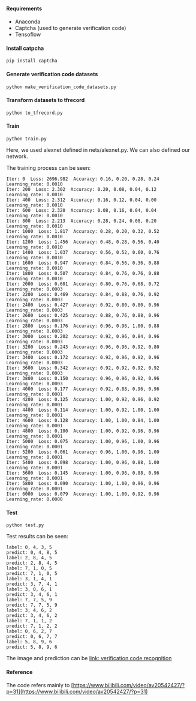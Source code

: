 #### Requirements

+ Anaconda
+ Captcha (used to generate verification code)
+ Tensoflow

#### Install catpcha
`pip install captcha`


#### Generate verification code datasets

`python make_verification_code_datasets.py`

#### Transform datasets to tfrecord

`python to_tfrecord.py`

#### Train

`python train.py` 

Here, we used alexnet defined in nets/alexnet.py. We can also defined our network.

The training process can be seen:

```
Iter: 0  Loss: 2696.982  Accuracy: 0.16, 0.20, 0.28, 0.24  Learning_rate: 0.0010
Iter: 200  Loss: 2.302  Accuracy: 0.20, 0.08, 0.04, 0.12  Learning_rate: 0.0010
Iter: 400  Loss: 2.312  Accuracy: 0.16, 0.12, 0.04, 0.00  Learning_rate: 0.0010
Iter: 600  Loss: 2.320  Accuracy: 0.08, 0.16, 0.04, 0.04  Learning_rate: 0.0010
Iter: 800  Loss: 2.213  Accuracy: 0.28, 0.24, 0.08, 0.20  Learning_rate: 0.0010
Iter: 1000  Loss: 1.817  Accuracy: 0.28, 0.20, 0.32, 0.52  Learning_rate: 0.0010
Iter: 1200  Loss: 1.456  Accuracy: 0.48, 0.28, 0.56, 0.40  Learning_rate: 0.0010
Iter: 1400  Loss: 1.037  Accuracy: 0.56, 0.52, 0.60, 0.76  Learning_rate: 0.0010
Iter: 1600  Loss: 0.947  Accuracy: 0.84, 0.56, 0.36, 0.88  Learning_rate: 0.0010
Iter: 1800  Loss: 0.507  Accuracy: 0.84, 0.76, 0.76, 0.88  Learning_rate: 0.0010
Iter: 2000  Loss: 0.601  Accuracy: 0.80, 0.76, 0.68, 0.72  Learning_rate: 0.0003
Iter: 2200  Loss: 0.469  Accuracy: 0.84, 0.88, 0.76, 0.92  Learning_rate: 0.0003
Iter: 2400  Loss: 0.427  Accuracy: 0.92, 0.80, 0.80, 0.96  Learning_rate: 0.0003
Iter: 2600  Loss: 0.425  Accuracy: 0.88, 0.76, 0.88, 0.96  Learning_rate: 0.0003
Iter: 2800  Loss: 0.176  Accuracy: 0.96, 0.96, 1.00, 0.88  Learning_rate: 0.0003
Iter: 3000  Loss: 0.202  Accuracy: 0.92, 0.96, 0.84, 0.96  Learning_rate: 0.0003
Iter: 3200  Loss: 0.243  Accuracy: 0.96, 0.96, 0.92, 0.80  Learning_rate: 0.0003
Iter: 3400  Loss: 0.172  Accuracy: 0.92, 0.96, 0.92, 0.96  Learning_rate: 0.0003
Iter: 3600  Loss: 0.342  Accuracy: 0.92, 0.92, 0.92, 0.92  Learning_rate: 0.0003
Iter: 3800  Loss: 0.150  Accuracy: 0.96, 0.96, 0.92, 0.96  Learning_rate: 0.0003
Iter: 4000  Loss: 0.177  Accuracy: 0.92, 0.88, 0.96, 0.96  Learning_rate: 0.0001
Iter: 4200  Loss: 0.125  Accuracy: 1.00, 0.92, 0.96, 0.92  Learning_rate: 0.0001
Iter: 4400  Loss: 0.114  Accuracy: 1.00, 0.92, 1.00, 1.00  Learning_rate: 0.0001
Iter: 4600  Loss: 0.128  Accuracy: 1.00, 1.00, 0.84, 1.00  Learning_rate: 0.0001
Iter: 4800  Loss: 0.100  Accuracy: 1.00, 0.92, 0.96, 0.96  Learning_rate: 0.0001
Iter: 5000  Loss: 0.075  Accuracy: 1.00, 0.96, 1.00, 0.96  Learning_rate: 0.0001
Iter: 5200  Loss: 0.061  Accuracy: 0.96, 1.00, 0.96, 1.00  Learning_rate: 0.0001
Iter: 5400  Loss: 0.098  Accuracy: 1.00, 0.96, 0.88, 1.00  Learning_rate: 0.0001
Iter: 5600  Loss: 0.145  Accuracy: 1.00, 0.96, 0.88, 0.96  Learning_rate: 0.0001
Iter: 5800  Loss: 0.090  Accuracy: 1.00, 1.00, 0.96, 0.96  Learning_rate: 0.0001
Iter: 6000  Loss: 0.079  Accuracy: 1.00, 1.00, 0.92, 0.96  Learning_rate: 0.0000
```


#### Test

`python test.py`

Test results can be seen:

```
label: 0, 4, 3, 5
predict: 0, 4, 8, 5
label: 2, 8, 4, 5
predict: 2, 8, 4, 5
label: 7, 1, 0, 5
predict: 7, 1, 0, 5
label: 3, 1, 4, 1
predict: 3, 7, 4, 1
label: 3, 0, 6, 1
predict: 3, 4, 6, 1
label: 7, 7, 5, 9
predict: 7, 7, 5, 9
label: 3, 4, 6, 2
predict: 3, 4, 6, 2
label: 7, 1, 1, 2
predict: 7, 1, 2, 2
label: 0, 6, 2, 7
predict: 0, 6, 7, 7
label: 5, 8, 9, 6
predict: 5, 8, 9, 6
```

The image and prediction can be [link: verification code recognition](https://github.com/zhulf0804/Tensorflow-Learning/blob/master/tf_relearn/10-4%20%E9%AA%8C%E8%AF%81%E7%A0%81%E6%B5%8B%E8%AF%95.ipynb)


#### Reference

The code refers mainly to [https://www.bilibili.com/video/av20542427/?p=31](https://www.bilibili.com/video/av20542427/?p=31)